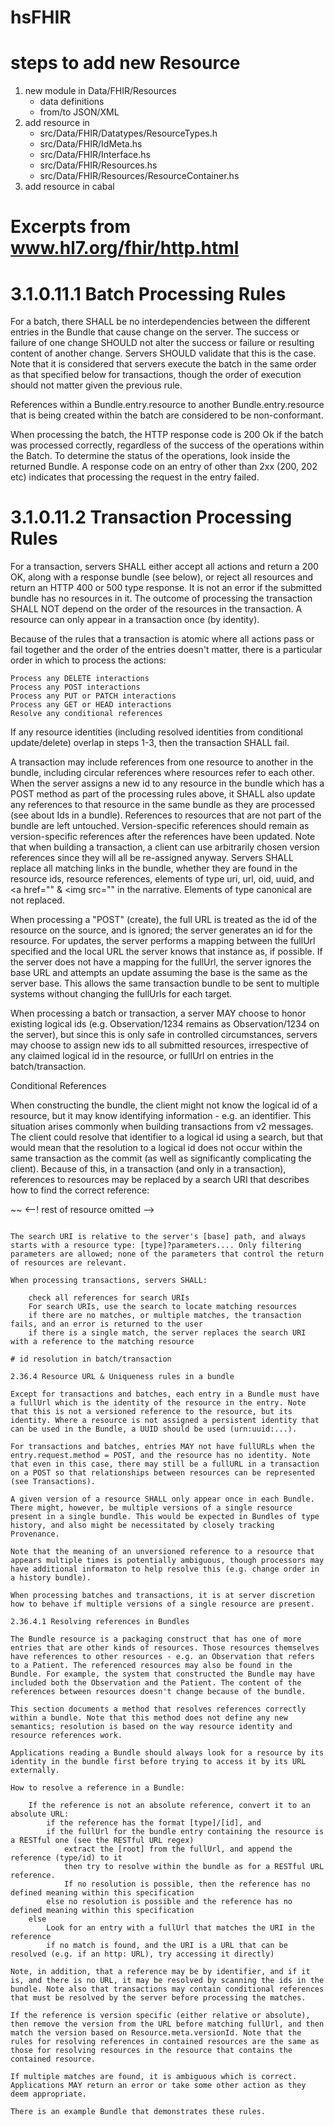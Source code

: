 # hsFHIR

# steps to add new Resource

1. new module in Data/FHIR/Resources
    - data definitions
    - from/to JSON/XML
2. add resource in
    - src/Data/FHIR/Datatypes/ResourceTypes.h
    - src/Data/FHIR/IdMeta.hs
    - src/Data/FHIR/Interface.hs
    - src/Data/FHIR/Resources.hs
    - src/Data/FHIR/Resources/ResourceContainer.hs
3. add resource in cabal  

# Excerpts from www.hl7.org/fhir/http.html

# 3.1.0.11.1 Batch Processing Rules

For a batch, there SHALL be no interdependencies between the different entries in the Bundle that cause change on the server. The success or failure of one change SHOULD not alter the success or failure or resulting content of another change. Servers SHOULD validate that this is the case. Note that it is considered that servers execute the batch in the same order as that specified below for transactions, though the order of execution should not matter given the previous rule.

References within a Bundle.entry.resource to another Bundle.entry.resource that is being created within the batch are considered to be non-conformant.

When processing the batch, the HTTP response code is 200 Ok if the batch was processed correctly, regardless of the success of the operations within the Batch. To determine the status of the operations, look inside the returned Bundle. A response code on an entry of other than 2xx (200, 202 etc) indicates that processing the request in the entry failed. 

# 3.1.0.11.2 Transaction Processing Rules

For a transaction, servers SHALL either accept all actions and return a 200 OK, along with a response bundle (see below), or reject all resources and return an HTTP 400 or 500 type response. It is not an error if the submitted bundle has no resources in it. The outcome of processing the transaction SHALL NOT depend on the order of the resources in the transaction. A resource can only appear in a transaction once (by identity).

Because of the rules that a transaction is atomic where all actions pass or fail together and the order of the entries doesn't matter, there is a particular order in which to process the actions:

    Process any DELETE interactions
    Process any POST interactions
    Process any PUT or PATCH interactions
    Process any GET or HEAD interactions
    Resolve any conditional references

If any resource identities (including resolved identities from conditional update/delete) overlap in steps 1-3, then the transaction SHALL fail.

A transaction may include references from one resource to another in the bundle, including circular references where resources refer to each other. When the server assigns a new id to any resource in the bundle which has a POST method as part of the processing rules above, it SHALL also update any references to that resource in the same bundle as they are processed (see about Ids in a bundle). References to resources that are not part of the bundle are left untouched. Version-specific references should remain as version-specific references after the references have been updated. Note that when building a transaction, a client can use arbitrarily chosen version references since they will all be re-assigned anyway. Servers SHALL replace all matching links in the bundle, whether they are found in the resource ids, resource references, elements of type uri, url, oid, uuid, and <a href="" & <img src="" in the narrative. Elements of type canonical are not replaced.

When processing a "POST" (create), the full URL is treated as the id of the resource on the source, and is ignored; the server generates an id for the resource. For updates, the server performs a mapping between the fullUrl specified and the local URL the server knows that instance as, if possible. If the server does not have a mapping for the fullUrl, the server ignores the base URL and attempts an update assuming the base is the same as the server base. This allows the same transaction bundle to be sent to multiple systems without changing the fullUrls for each target.

When processing a batch or transaction, a server MAY choose to honor existing logical ids (e.g. Observation/1234 remains as Observation/1234 on the server), but since this is only safe in controlled circumstances, servers may choose to assign new ids to all submitted resources, irrespective of any claimed logical id in the resource, or fullUrl on entries in the batch/transaction.

Conditional References

When constructing the bundle, the client might not know the logical id of a resource, but it may know identifying information - e.g. an identifier. This situation arises commonly when building transactions from v2 messages. The client could resolve that identifier to a logical id using a search, but that would mean that the resolution to a logical id does not occur within the same transaction as the commit (as well as significantly complicating the client). Because of this, in a transaction (and only in a transaction), references to resources may be replaced by a search URI that describes how to find the correct reference:

~~
 <Bundle xmlns="http://hl7.org/fhir">
   <id value="20160113160203" />
   <type value="transaction" />
   <entry>
     <fullUrl value="urn:uuid:c72aa430-2ddc-456e-7a09-dea8264671d8" />
     <resource>
       <Observation>
         <subject>
            <reference value="Patient?identifier=12345"/>
         </subject>
         <--! rest of resource omitted -->
       </Observation>
     </resource>
     <request>
       <method value="POST" />
     </request>
   </entry>
 <Bundle>
~~~

The search URI is relative to the server's [base] path, and always starts with a resource type: [type]?parameters.... Only filtering parameters are allowed; none of the parameters that control the return of resources are relevant.

When processing transactions, servers SHALL:

    check all references for search URIs
    For search URIs, use the search to locate matching resources
    if there are no matches, or multiple matches, the transaction fails, and an error is returned to the user
    if there is a single match, the server replaces the search URI with a reference to the matching resource

# id resolution in batch/transaction

2.36.4 Resource URL & Uniqueness rules in a bundle

Except for transactions and batches, each entry in a Bundle must have a fullUrl which is the identity of the resource in the entry. Note that this is not a versioned reference to the resource, but its identity. Where a resource is not assigned a persistent identity that can be used in the Bundle, a UUID should be used (urn:uuid:...).

For transactions and batches, entries MAY not have fullURLs when the entry.request.method = POST, and the resource has no identity. Note that even in this case, there may still be a fullURL in a transaction on a POST so that relationships between resources can be represented (see Transactions).

A given version of a resource SHALL only appear once in each Bundle. There might, however, be multiple versions of a single resource present in a single bundle. This would be expected in Bundles of type history, and also might be necessitated by closely tracking Provenance.

Note that the meaning of an unversioned reference to a resource that appears multiple times is potentially ambiguous, though processors may have additional informaton to help resolve this (e.g. change order in a history bundle).

When processing batches and transactions, it is at server discretion how to behave if multiple versions of a single resource are present.

2.36.4.1 Resolving references in Bundles

The Bundle resource is a packaging construct that has one of more entries that are other kinds of resources. Those resources themselves have references to other resources - e.g. an Observation that refers to a Patient. The referenced resources may also be found in the Bundle. For example, the system that constructed the Bundle may have included both the Observation and the Patient. The content of the references between resources doesn't change because of the bundle.

This section documents a method that resolves references correctly within a bundle. Note that this method does not define any new semantics; resolution is based on the way resource identity and resource references work.

Applications reading a Bundle should always look for a resource by its identity in the bundle first before trying to access it by its URL externally.

How to resolve a reference in a Bundle:

    If the reference is not an absolute reference, convert it to an absolute URL:
        if the reference has the format [type]/[id], and
        if the fullUrl for the bundle entry containing the resource is a RESTful one (see the RESTful URL regex)
            extract the [root] from the fullUrl, and append the reference (type/id) to it
            then try to resolve within the bundle as for a RESTful URL reference.
            If no resolution is possible, then the reference has no defined meaning within this specification
        else no resolution is possible and the reference has no defined meaning within this specification
    else
        Look for an entry with a fullUrl that matches the URI in the reference
        if no match is found, and the URI is a URL that can be resolved (e.g. if an http: URL), try accessing it directly)

Note, in addition, that a reference may be by identifier, and if it is, and there is no URL, it may be resolved by scanning the ids in the bundle. Note also that transactions may contain conditional references that must be resolved by the server before processing the matches.

If the reference is version specific (either relative or absolute), then remove the version from the URL before matching fullUrl, and then match the version based on Resource.meta.versionId. Note that the rules for resolving references in contained resources are the same as those for resolving resources in the resource that contains the contained resource.

If multiple matches are found, it is ambiguous which is correct. Applications MAY return an error or take some other action as they deem appropriate.

There is an example Bundle that demonstrates these rules. 
